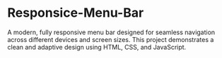 # Responsice-Menu-Bar
A modern, fully responsive menu bar designed for seamless navigation across different devices and screen sizes. This project demonstrates a clean and adaptive design using HTML, CSS, and JavaScript.

